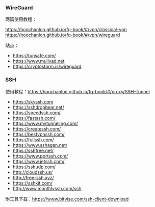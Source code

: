 ###  WireGuard

两篇使用教程：

https://hoochanlon.github.io/fq-book/#/vpn/classical-vpn  
https://hoochanlon.github.io/fq-book/#/vpn/wireguard

站点：

* https://tunsafe.com/
* https://www.mullvad.net
* https://cryptostorm.is/wireguard

### SSH 

使用教程：https://hoochanlon.github.io/fq-book/#/proxy/SSH-Tunnel


* https://skyssh.com
* https://sshdropbear.net/
* https://speedssh.com/
* https://fastssh.com/
* https://www.mytunneling.com/
* https://createssh.com/
* https://bestvpnssh.com/
* https://fullssh.com/
* https://www.sshagan.net/
* https://sshfree.net/
* https://www.portssh.com/
* https://www.jetssh.com/
* https://sshudp.com/
* http://cloudssh.us/
* http://free-ssh.xyz/
* https://sshkit.com/
* http://www.monthlyssh.com/ssh

附工具下载：https://www.bitvise.com/ssh-client-download

<!--
* https://contassh.com/

-->
